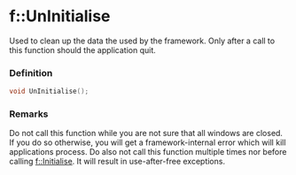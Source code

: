 # f::UnInitialise
Used to clean up the data the used by the framework. Only after a call to this function should the application quit.

### Definition
```C++
void UnInitialise();
```

### Remarks
Do not call this function while you are not sure that all windows are closed. If you do so otherwise, you will get a 
framework-internal error which will kill applications process. Do also not call this function multiple times nor 
before calling [f::Initialise](Initialise_function). It will result in use-after-free exceptions.